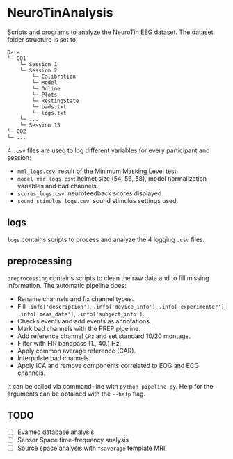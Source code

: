 # NeuroTinAnalysis

Scripts and programs to analyze the NeuroTin EEG dataset.
The dataset folder structure is set to:

```
Data
└─ 001
    └─ Session 1
    └─ Session 2
        └─ Calibration
        └─ Model
        └─ Online
        └─ Plots
        └─ RestingState
        └─ bads.txt
        └─ logs.txt
    └─ ...
    └─ Session 15
└─ 002
└─ ...
```

4 `.csv` files are used to log different variables for every participant and
session:

- `mml_logs.csv`: result of the Minimum Masking Level test.
- `model_var_logs.csv`: helmet size (54, 56, 58), model normalization variables
  and bad channels.
- `scores_logs.csv`: neurofeedback scores displayed.
- `sound_stimulus_logs.csv`: sound stimulus settings used.

## logs

`logs` contains scripts to process and analyze the 4 logging `.csv` files.

## preprocessing

`preprocessing` contains scripts to clean the raw data and to fill missing
information. The automatic pipeline does:

- Rename channels and fix channel types.
- Fill `.info['description']`, `.info['device_info']`, `.info['experimenter']`,
  `.info['meas_date']`, `.info['subject_info']`.
- Checks events and add events as annotations.
- Mark bad channels with the PREP pipeline.
- Add reference channel `CPz` and set standard 10/20 montage.
- Filter with FIR bandpass (1., 40.) Hz.
- Apply common average reference (CAR).
- Interpolate bad channels.
- Apply ICA and remove components correlated to EOG and ECG channels.

It can be called via command-line with `python pipeline.py`. Help for the
arguments can be obtained with the `--help` flag.

## TODO

- [ ] Evamed database analysis
- [ ] Sensor Space time-frequency analysis
- [ ] Source space analysis with `fsaverage` template MRI
